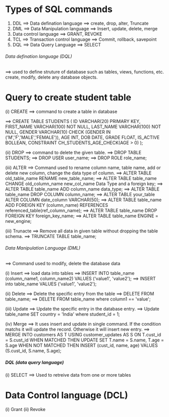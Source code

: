 # Types of SQL commands
1. DDL ==> Data defination language
==> create, drop, alter, Truncate
2. DML ==> Data Manipulation language
==> Insert, update, delete, merge
3. Data control language
==> GRANT, REVOKE
4. TCL ==> Transaction control language
==> Commit, rollback, savepoint
5. DQL ==> Data Query Language
==> SELECT


###### Data defination language (DQL)
==> used to define struture of database such as tables, views, functions, etc. create, modify, delete any database objects.
# Query to create student table
(i) CREATE ==> command to create a table in database

==> CREATE TABLE STUDENTS
(
    ID VARCHAR(20) PRIMARY KEY,
    FIRST_NAME VARCHAR(100) NOT NULL,
    LAST_NAME VARCHAR(100) NOT NULL,
    GENDER VARCHAR(10) CHECK (GENDER IN ('M','F','MALE','FEMALE')),
    AGE INT,
    DOB DATE,
    GRADE FLOAT,
    IS_ACTIVE BOLLEAN,
    CONSTRAINT CH_STUDENTS_AGE_CHECK(AGE > 0)
);

(ii) DROP ==> command to delete the given table.
==> DROP TABLE STUDENTS;
==> DROP USER user_name;
==> DROP ROLE role_name;

(iii) ALTER ==> Command used to rename column name, table name, add or delete new column, change the data type of column.
==> ALTER TABLE old_table_name RENAME new_table_name;
==> ALTER TABLE table_name CHANGE old_column_name new_col_name Data Type and a foreign key;
==> ALTER TABLE table_name ADD column_name data_type;
==> ALTER TABLE table_name DROP COLUMN column_name;
==> ALTER TABLE your_table ALTER COLUMN date_column VARCHAR(50);
==> ALTER TABLE table_name
ADD FOREIGN KEY (column_name) REFERENCES referenced_table(ref_column_name);
==> ALTER TABLE table_name
DROP FOREIGN KEY foreign_key_name;
==> ALTER TABLE table_name
ENGINE = new_engine;

(iii) Trunacte ==> Remove all data in given table without dropping the table schema.
==> TRUNCATE TABLE table_name;


###### Data Manipulation Language (DML)
==> Command used to modify, delete the database data

(i) Insert ==> load data into tables
==> INSERT INTO table_name (column_name1, column_name2)
    VALUES ('value1', 'value2');
==> INSERT into table_name 
    VALUES ('value1', 'value2');

(ii) Delete ==> Delete the specific entry from the table
==> DELETE FROM table_name;
==> DELETE FROM table_name where column1 == 'value';

(iii) Update ==> Update the specific entry in the database entry.
==> Update table_name 
    SET country = 'India' 
    where student_id = 1;

(iv) Merge ==> It uses insert and update in single command.
    If the condition matchs it will update the record. Otherwise it will insert new entry.
==> MERGE INTO customers AS T
    USING customer_updates AS S
    ON T.cust_id = S.cust_id
    WHEN MATCHED THEN
        UPDATE SET T.name = S.name, T.age = S.age
    WHEN NOT MATCHED THEN
        INSERT (cust_id, name, age)
        VALUES (S.cust_id, S.name, S.age);

##### DQL (data query language)
(i) SELECT 
==> Used to retreive data from one or more tables


# Data Control language (DCL)
(i) Grant
(ii) Revoke
